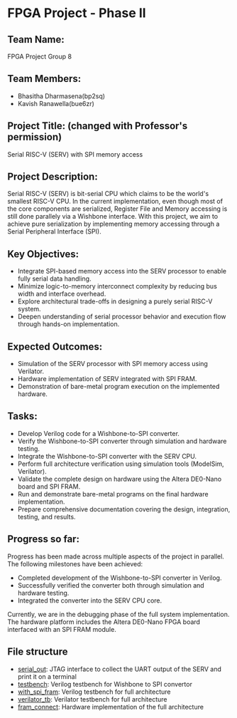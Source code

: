 # FPGA Project - Phase II

## Team Name:
FPGA Project Group 8


## Team Members:
- Bhasitha Dharmasena(bp2sq)
- Kavish Ranawella(bue6zr)


## Project Title: (changed with Professor's permission)
Serial RISC-V (SERV) with SPI memory access


## Project Description:
Serial RISC-V (SERV) is bit-serial CPU which claims to be the world's smallest RISC-V CPU. In the current implementation, even though most of the core components are serialized, Register File and Memory accessing is still done parallely via a Wishbone interface. With this project, we aim to achieve pure serialization by implementing memory accessing through a Serial Peripheral Interface (SPI).


## Key Objectives:
- Integrate SPI-based memory access into the SERV processor to enable fully serial data handling.
- Minimize logic-to-memory interconnect complexity by reducing bus width and interface overhead.
- Explore architectural trade-offs in designing a purely serial RISC-V system.
- Deepen understanding of serial processor behavior and execution flow through hands-on implementation.

## Expected Outcomes:

- Simulation of the SERV processor with SPI memory access using Verilator.
- Hardware implementation of SERV integrated with SPI FRAM.
- Demonstration of bare-metal program execution on the implemented hardware.

## Tasks:

- Develop Verilog code for a Wishbone-to-SPI converter.
- Verify the Wishbone-to-SPI converter through simulation and hardware testing.
- Integrate the Wishbone-to-SPI converter with the SERV CPU.
- Perform full architecture verification using simulation tools (ModelSim, Verilator).
- Validate the complete design on hardware using the Altera DE0-Nano board and SPI FRAM.
- Run and demonstrate bare-metal programs on the final hardware implementation.
- Prepare comprehensive documentation covering the design, integration, testing, and results.

## Progress so far:

Progress has been made across multiple aspects of the project in parallel. The following milestones have been achieved:

- Completed development of the Wishbone-to-SPI converter in Verilog.
- Successfully verified the converter both through simulation and hardware testing.
- Integrated the converter into the SERV CPU core.

Currently, we are in the debugging phase of the full system implementation. The hardware platform includes the Altera DE0-Nano FPGA board interfaced with an SPI FRAM module.

## File structure

- [serial_out](https://github.com/hplp/2025-fpga-design-projects-fpga_SPI_I2C/tree/main/serial_out): JTAG interface to collect the UART output of the SERV and print it on a terminal
- [testbench](https://github.com/hplp/2025-fpga-design-projects-fpga_SPI_I2C/tree/main/testbench): Verilog testbench for Wishbone to SPI convertor
- [with_spi_fram](https://github.com/hplp/2025-fpga-design-projects-fpga_SPI_I2C/tree/main/with_spi_fram): Verilog testbench for full architecture
- [verilator_tb](https://github.com/hplp/2025-fpga-design-projects-fpga_SPI_I2C/tree/main/verilator_tb): Verilator testbench for full architecture
- [fram_connect](https://github.com/hplp/2025-fpga-design-projects-fpga_SPI_I2C/tree/main/fram_connect): Hardware implementation of the full architecture

